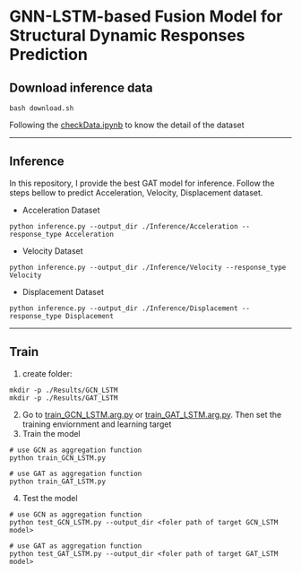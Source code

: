 # GNN-LSTM-based Fusion Model for Structural Dynamic Responses Prediction

## Download inference data
```
bash download.sh
```
Following the [checkData.ipynb](./checkData.ipynb) to know the detail of the dataset 

---

## Inference
In this repository, I provide the best GAT model for inference. Follow the steps bellow to predict Acceleration, Velocity, Displacement dataset.
- Acceleration Dataset
```
python inference.py --output_dir ./Inference/Acceleration --response_type Acceleration
```

- Velocity Dataset
```
python inference.py --output_dir ./Inference/Velocity --response_type Velocity
```

- Displacement Dataset
```
python inference.py --output_dir ./Inference/Displacement --response_type Displacement
```

---

## Train
1. create folder:
```
mkdir -p ./Results/GCN_LSTM
mkdir -p ./Results/GAT_LSTM
```
2. Go to [train_GCN_LSTM.arg.py](./train_GCN_LSTM_arg.py) or [train_GAT_LSTM.arg.py](./train_GAT_LSTM_arg.py). Then set the training enviornment and learning target
3. Train the model
```
# use GCN as aggregation function
python train_GCN_LSTM.py

# use GAT as aggregation function
python train_GAT_LSTM.py
``` 
4. Test the model
```
# use GCN as aggregation function
python test_GCN_LSTM.py --output_dir <foler path of target GCN_LSTM model>

# use GAT as aggregation function
python test_GAT_LSTM.py --output_dir <foler path of target GAT_LSTM model>
```